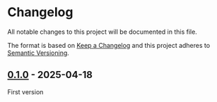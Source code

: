 <!-- deno-fmt-ignore-file -->

# Changelog
All notable changes to this project will be documented in this file.

The format is based on [Keep a Changelog](http://keepachangelog.com/) and this
project adheres to [Semantic Versioning](http://semver.org/).

## [0.1.0] - 2025-04-18
First version

[0.1.0]: https://github.com/2b3d4f/forest/releases/tag/v0.1.0
